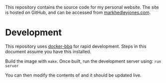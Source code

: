 This repository contains the source code for my personal website.
The site is hosted on GitHub, and can be accessed from [markhedleyjones.com](https://markhedleyjones.com).

# Development

This repository uses [docker-bbq](https://www.github.com/markhedleyjones/docker-bbq) for rapid development.
Steps in this document assume you have this installed.

Build the image with `make`.
Once built, run the development server using: `run server`

You can then modify the contents of <docs> and it should be updated live.
